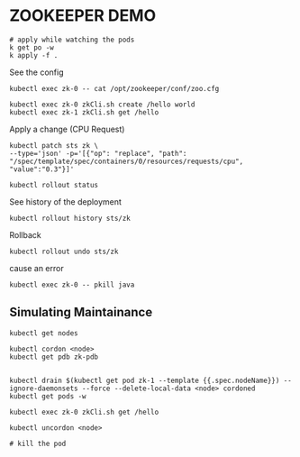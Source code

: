 # ZOOKEEPER DEMO


```
# apply while watching the pods
k get po -w
k apply -f .
```

See the config
```
kubectl exec zk-0 -- cat /opt/zookeeper/conf/zoo.cfg
```

```
kubectl exec zk-0 zkCli.sh create /hello world
kubectl exec zk-1 zkCli.sh get /hello
```

Apply a change (CPU Request)
```
kubectl patch sts zk \
--type='json' -p='[{"op": "replace", "path": "/spec/template/spec/containers/0/resources/requests/cpu", "value":"0.3"}]'

kubectl rollout status
```

See history of the deployment
```
kubectl rollout history sts/zk
```

Rollback
```
kubectl rollout undo sts/zk
```

cause an error
```
kubectl exec zk-0 -- pkill java
```


## Simulating Maintainance
```
kubectl get nodes
```

```
kubectl cordon <node>
kubectl get pdb zk-pdb
```

```

kubectl drain $(kubectl get pod zk-1 --template {{.spec.nodeName}}) --ignore-daemonsets --force --delete-local-data <node> cordoned
kubectl get pods -w
```

```
kubectl exec zk-0 zkCli.sh get /hello
```
```
kubectl uncordon <node>
```

```
# kill the pod
```

